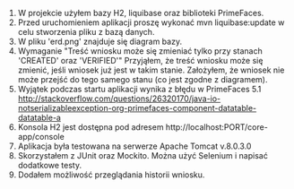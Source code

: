 1. W projekcie użyłem bazy H2, liquibase oraz biblioteki PrimeFaces.
2. Przed uruchomieniem aplikacji proszę wykonać 
mvn liquibase:update 
w celu stworzenia pliku z bazą danych.
3. W pliku 'erd.png' znajduje się diagram bazy.
4. Wymaganie "Treść wniosku może się zmieniać tylko przy stanach 'CREATED' oraz 'VERIFIED'"
Przyjąłem, że treść wniosku może się zmienić, jeśli wniosek już jest w takim stanie.
Założyłem, że wniosek nie może przejść do tego samego stanu (co jest zgodne z diagramem).
5. Wyjątek podczas startu aplikacji wynika z błędu w PrimeFaces 5.1
http://stackoverflow.com/questions/26320170/java-io-notserializableexception-org-primefaces-component-datatable-datatable-a
6. Konsola H2 jest dostępna pod adresem http://localhost:PORT/core-app/console
7. Aplikacja była testowana na serwerze Apache Tomcat v.8.0.3.0
8. Skorzystałem z JUnit oraz Mockito. Można użyć Selenium i napisać dodatkowe testy.
9. Dodałem możliwość przeglądania historii wniosku.

